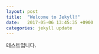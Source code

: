 ```yaml
---
layout: post
title:  "Welcome to Jekyll!"
date:   2017-05-06 13:45:35 +0900
categories: jekyll update
---
```


테스트입니다.

